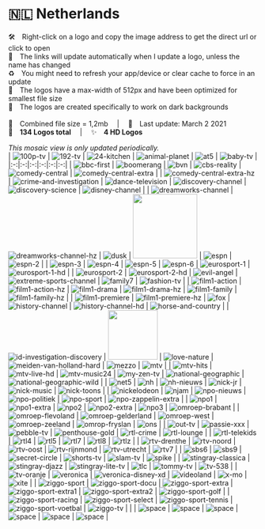 🇳🇱 Netherlands
===============
🛠 Right-click on a logo and copy the image address to get the direct url or click to open  
🔗 The links will update automatically when I update a logo, unless the name has changed  
♻️ You might need to refresh your app/device or clear cache to force in an update  
📐 The logos have a max-width of 512px and have been optimized for smallest file size  
🖤 The logos are created specifically to work on dark backgrounds  
   
💾 Combined file size = 1,2mb  |  📅 Last update: March 2 2021  
🎨 __134 Logos total__  |  ✨ __4 HD Logos__
   
   
*This mosaic view is only updated periodically.*  
| ![100p-tv] | ![192-tv] | ![24-kitchen] | ![animal-planet] | ![at5] | ![baby-tv] |
|:-:|:-:|:-:|:-:|:-:|:-:|
| ![bbc-first] | ![boomerang] | ![bvn] | ![cbs-reality] | ![comedy-central] | ![comedy-central-extra] |
| ![comedy-central-extra-hz] | ![crime-and-investigation] | ![dance-television] | ![discovery-channel] | ![discovery-science] | ![disney-channel] |
| ![dreamworks-channel] | ![dreamworks-channel-hz] | ![dusk] | <img src=https://raw.githubusercontent.com/Tapiosinn/tv-logos/master/countries/netherlands/e-entertainment-nl.png height="130px"> | ![espn] | ![espn-2] |
| ![espn-3] | ![espn-4] | ![espn-5] | ![espn-6] | ![eurosport-1] | ![eurosport-1-hd] |
| ![eurosport-2] | ![eurosport-2-hd] | ![evil-angel] | ![extreme-sports-channel] | ![family7] | ![fashion-tv] |
| ![film1-action] | ![film1-action-hz] | ![film1-drama] | ![film1-drama-hz] | ![film1-family] | ![film1-family-hz] |
| ![film1-premiere] | ![film1-premiere-hz] | ![fox] | ![history-channel] | ![history-channel-hd] | ![horse-and-country] |
| ![id-investigation-discovery] | <img src=https://raw.githubusercontent.com/Tapiosinn/tv-logos/master/countries/netherlands/l1-tv-nl.png height="100px"> | ![love-nature] | ![meiden-van-holland-hard] | ![mezzo] | ![mtv] |
| ![mtv-hits] | ![mtv-live-hd] | ![mtv-music24] | ![my-zen-tv] | ![national-geographic] | ![national-geographic-wild] |
| ![net5] | ![nh] | ![nh-nieuws] | ![nick-jr] | ![nick-music] | ![nick-toons] |
| ![nickelodeon] | ![njam] | ![npo-nieuws] | ![npo-politiek] | ![npo-sport] | ![npo-zappelin-extra] |
| ![npo1] | ![npo1-extra] | ![npo2] | ![npo2-extra] | ![npo3] | ![omroep-brabant] |
| ![omroep-flevoland] | ![omroep-gelderland] | ![omroep-west] | ![omroep-zeeland] | ![omrop-fryslan] | ![ons] |
| ![out-tv] | ![passie-xxx] | ![pebble-tv] | ![penthouse-gold] | ![rtl-crime] | ![rtl-lounge] |
| ![rtl-telekids] | ![rtl4] | ![rtl5] | ![rtl7] | ![rtl8] | ![rtlz] |
| ![rtv-drenthe] | ![rtv-noord] | ![rtv-oost] | ![rtv-rijnmond] | ![rtv-utrecht] | ![rtv7] |
| ![sbs6] | ![sbs9] | ![secret-circle] | ![shorts-tv] | ![slam-tv] | ![spike] |
| ![stingray-classica] | ![stingray-djazz] | ![stingray-lite-tv] | ![tlc] | ![tommy-tv] | ![tv-538] |
| ![tv-oranje] | ![veronica] | ![veronica-disney-xd] | ![videoland] | ![x-mo] | ![xite] |
| ![ziggo-sport] | ![ziggo-sport-docu] | ![ziggo-sport-extra] | ![ziggo-sport-extra1] | ![ziggo-sport-extra2] | ![ziggo-sport-golf] |
| ![ziggo-sport-racing] | ![ziggo-sport-select] | ![ziggo-sport-tennis] | ![ziggo-sport-voetbal] | ![ziggo-tv] |  |
| ![space] | ![space] | ![space] | ![space] | ![space] | ![space] |

[100p-tv]:https://raw.githubusercontent.com/Tapiosinn/tv-logos/master/countries/netherlands/100p-nl-tv-nl.png
[192-tv]:https://raw.githubusercontent.com/Tapiosinn/tv-logos/master/countries/netherlands/192-tv-nl.png
[24-kitchen]:https://raw.githubusercontent.com/Tapiosinn/tv-logos/master/countries/netherlands/24-kitchen-nl.png
[animal-planet]:https://raw.githubusercontent.com/Tapiosinn/tv-logos/master/countries/netherlands/animal-planet-nl.png
[at5]:https://raw.githubusercontent.com/Tapiosinn/tv-logos/master/countries/netherlands/at5-nl.png
[baby-tv]:https://raw.githubusercontent.com/Tapiosinn/tv-logos/master/countries/netherlands/baby-tv-nl.png
[bbc-first]:https://raw.githubusercontent.com/Tapiosinn/tv-logos/master/countries/netherlands/bbc-first-nl.png
[boomerang]:https://raw.githubusercontent.com/Tapiosinn/tv-logos/master/countries/netherlands/boomerang-nl.png
[bvn]:https://raw.githubusercontent.com/Tapiosinn/tv-logos/master/countries/netherlands/bvn-nl.png
[cbs-reality]:https://raw.githubusercontent.com/Tapiosinn/tv-logos/master/countries/netherlands/cbs-reality-nl.png
[comedy-central]:https://raw.githubusercontent.com/Tapiosinn/tv-logos/master/countries/netherlands/comedy-central-nl.png
[comedy-central-extra]:https://raw.githubusercontent.com/Tapiosinn/tv-logos/master/countries/netherlands/comedy-central-extra-nl.png
[comedy-central-extra-hz]:https://raw.githubusercontent.com/Tapiosinn/tv-logos/master/countries/netherlands/comedy-central-extra-hz-nl.png
[crime-and-investigation]:https://raw.githubusercontent.com/Tapiosinn/tv-logos/master/countries/netherlands/crime-and-investigation-nl.png
[dance-television]:https://raw.githubusercontent.com/Tapiosinn/tv-logos/master/countries/netherlands/dance-television-nl.png
[discovery-channel]:https://raw.githubusercontent.com/Tapiosinn/tv-logos/master/countries/netherlands/discovery-channel-nl.png
[discovery-science]:https://raw.githubusercontent.com/Tapiosinn/tv-logos/master/countries/netherlands/discovery-science-nl.png
[disney-channel]:https://raw.githubusercontent.com/Tapiosinn/tv-logos/master/countries/netherlands/disney-channel-nl.png
[dreamworks-channel]:https://raw.githubusercontent.com/Tapiosinn/tv-logos/master/countries/netherlands/dreamworks-channel-nl.png
[dreamworks-channel-hz]:https://raw.githubusercontent.com/Tapiosinn/tv-logos/master/countries/netherlands/dreamworks-channel-hz-nl.png
[dusk]:https://raw.githubusercontent.com/Tapiosinn/tv-logos/master/countries/netherlands/dusk-nl.png
[e-entertainment]:https://raw.githubusercontent.com/Tapiosinn/tv-logos/master/countries/netherlands/e-entertainment-nl.png
[espn]:https://raw.githubusercontent.com/Tapiosinn/tv-logos/master/countries/netherlands/espn-nl.png
[espn-2]:https://raw.githubusercontent.com/Tapiosinn/tv-logos/master/countries/netherlands/espn-2-nl.png
[espn-3]:https://raw.githubusercontent.com/Tapiosinn/tv-logos/master/countries/netherlands/espn-3-nl.png
[espn-4]:https://raw.githubusercontent.com/Tapiosinn/tv-logos/master/countries/netherlands/espn-4-nl.png
[espn-5]:https://raw.githubusercontent.com/Tapiosinn/tv-logos/master/countries/netherlands/espn-5-nl.png
[espn-6]:https://raw.githubusercontent.com/Tapiosinn/tv-logos/master/countries/netherlands/espn-6-nl.png
[eurosport-1]:https://raw.githubusercontent.com/Tapiosinn/tv-logos/master/countries/netherlands/eurosport-1-nl.png
[eurosport-1-hd]:https://raw.githubusercontent.com/Tapiosinn/tv-logos/master/countries/netherlands/eurosport-1-hd-nl.png
[eurosport-2]:https://raw.githubusercontent.com/Tapiosinn/tv-logos/master/countries/netherlands/eurosport-2-nl.png
[eurosport-2-hd]:https://raw.githubusercontent.com/Tapiosinn/tv-logos/master/countries/netherlands/eurosport-2-hd-nl.png
[evil-angel]:https://raw.githubusercontent.com/Tapiosinn/tv-logos/master/countries/netherlands/evil-angel-nl.png
[extreme-sports-channel]:https://raw.githubusercontent.com/Tapiosinn/tv-logos/master/countries/netherlands/extreme-sports-channel-nl.png
[family7]:https://raw.githubusercontent.com/Tapiosinn/tv-logos/master/countries/netherlands/family7-nl.png
[fashion-tv]:https://raw.githubusercontent.com/Tapiosinn/tv-logos/master/countries/netherlands/fashion-tv-nl.png
[film1-action]:https://raw.githubusercontent.com/Tapiosinn/tv-logos/master/countries/netherlands/film1-action-nl.png
[film1-action-hz]:https://raw.githubusercontent.com/Tapiosinn/tv-logos/master/countries/netherlands/film1-action-hz-nl.png
[film1-drama]:https://raw.githubusercontent.com/Tapiosinn/tv-logos/master/countries/netherlands/film1-drama-nl.png
[film1-drama-hz]:https://raw.githubusercontent.com/Tapiosinn/tv-logos/master/countries/netherlands/film1-drama-hz-nl.png
[film1-family]:https://raw.githubusercontent.com/Tapiosinn/tv-logos/master/countries/netherlands/film1-family-nl.png
[film1-family-hz]:https://raw.githubusercontent.com/Tapiosinn/tv-logos/master/countries/netherlands/film1-family-hz-nl.png
[film1-premiere]:https://raw.githubusercontent.com/Tapiosinn/tv-logos/master/countries/netherlands/film1-premiere-nl.png
[film1-premiere-hz]:https://raw.githubusercontent.com/Tapiosinn/tv-logos/master/countries/netherlands/film1-premiere-hz-nl.png
[fox]:https://raw.githubusercontent.com/Tapiosinn/tv-logos/master/countries/netherlands/fox-nl.png
[history-channel]:https://raw.githubusercontent.com/Tapiosinn/tv-logos/master/countries/netherlands/history-channel-nl.png
[history-channel-hd]:https://raw.githubusercontent.com/Tapiosinn/tv-logos/master/countries/netherlands/history-channel-hd-nl.png
[horse-and-country]:https://raw.githubusercontent.com/Tapiosinn/tv-logos/master/countries/netherlands/horse-and-country-nl.png
[id-investigation-discovery]:https://raw.githubusercontent.com/Tapiosinn/tv-logos/master/countries/netherlands/id-investigation-discovery-nl.png
[l1-tv]:https://raw.githubusercontent.com/Tapiosinn/tv-logos/master/countries/netherlands/l1-tv-nl.png
[love-nature]:https://raw.githubusercontent.com/Tapiosinn/tv-logos/master/countries/netherlands/love-nature-nl.png
[meiden-van-holland-hard]:https://raw.githubusercontent.com/Tapiosinn/tv-logos/master/countries/netherlands/meiden-van-holland-hard-nl.png
[mezzo]:https://raw.githubusercontent.com/Tapiosinn/tv-logos/master/countries/netherlands/mezzo-nl.png
[mtv]:https://raw.githubusercontent.com/Tapiosinn/tv-logos/master/countries/netherlands/mtv-nl.png
[mtv-hits]:https://raw.githubusercontent.com/Tapiosinn/tv-logos/master/countries/netherlands/mtv-hits-nl.png
[mtv-live-hd]:https://raw.githubusercontent.com/Tapiosinn/tv-logos/master/countries/netherlands/mtv-live-hd-nl.png
[mtv-music24]:https://raw.githubusercontent.com/Tapiosinn/tv-logos/master/countries/netherlands/mtv-music24-nl.png
[my-zen-tv]:https://raw.githubusercontent.com/Tapiosinn/tv-logos/master/countries/netherlands/my-zen-tv-nl.png
[national-geographic]:https://raw.githubusercontent.com/Tapiosinn/tv-logos/master/countries/netherlands/national-geographic-nl.png
[national-geographic-wild]:https://raw.githubusercontent.com/Tapiosinn/tv-logos/master/countries/netherlands/national-geographic-wild-nl.png
[net5]:https://raw.githubusercontent.com/Tapiosinn/tv-logos/master/countries/netherlands/net5-nl.png
[nh]:https://raw.githubusercontent.com/Tapiosinn/tv-logos/master/countries/netherlands/nh-nl.png
[nh-nieuws]:https://raw.githubusercontent.com/Tapiosinn/tv-logos/master/countries/netherlands/nh-nieuws-nl.png
[nick-jr]:https://raw.githubusercontent.com/Tapiosinn/tv-logos/master/countries/netherlands/nick-jr-nl.png
[nick-music]:https://raw.githubusercontent.com/Tapiosinn/tv-logos/master/countries/netherlands/nick-music-nl.png
[nick-toons]:https://raw.githubusercontent.com/Tapiosinn/tv-logos/master/countries/netherlands/nick-toons-nl.png
[nickelodeon]:https://raw.githubusercontent.com/Tapiosinn/tv-logos/master/countries/netherlands/nickelodeon-nl.png
[njam]:https://raw.githubusercontent.com/Tapiosinn/tv-logos/master/countries/netherlands/njam-nl.png
[npo-nieuws]:https://raw.githubusercontent.com/Tapiosinn/tv-logos/master/countries/netherlands/npo-nieuws-nl.png
[npo-politiek]:https://raw.githubusercontent.com/Tapiosinn/tv-logos/master/countries/netherlands/npo-politiek-nl.png
[npo-sport]:https://raw.githubusercontent.com/Tapiosinn/tv-logos/master/countries/netherlands/npo-sport-nl.png
[npo-zappelin-extra]:https://raw.githubusercontent.com/Tapiosinn/tv-logos/master/countries/netherlands/npo-zappelin-extra-nl.png
[npo1]:https://raw.githubusercontent.com/Tapiosinn/tv-logos/master/countries/netherlands/npo1-nl.png
[npo1-extra]:https://raw.githubusercontent.com/Tapiosinn/tv-logos/master/countries/netherlands/npo1-extra-nl.png
[npo2]:https://raw.githubusercontent.com/Tapiosinn/tv-logos/master/countries/netherlands/npo2-nl.png
[npo2-extra]:https://raw.githubusercontent.com/Tapiosinn/tv-logos/master/countries/netherlands/npo2-extra-nl.png
[npo3]:https://raw.githubusercontent.com/Tapiosinn/tv-logos/master/countries/netherlands/npo3-nl.png
[omroep-brabant]:https://raw.githubusercontent.com/Tapiosinn/tv-logos/master/countries/netherlands/omroep-brabant-nl.png
[omroep-flevoland]:https://raw.githubusercontent.com/Tapiosinn/tv-logos/master/countries/netherlands/omroep-flevoland-nl.png
[omroep-gelderland]:https://raw.githubusercontent.com/Tapiosinn/tv-logos/master/countries/netherlands/omroep-gelderland-nl.png
[omroep-west]:https://raw.githubusercontent.com/Tapiosinn/tv-logos/master/countries/netherlands/omroep-west-nl.png
[omroep-zeeland]:https://raw.githubusercontent.com/Tapiosinn/tv-logos/master/countries/netherlands/omroep-zeeland-nl.png
[omrop-fryslan]:https://raw.githubusercontent.com/Tapiosinn/tv-logos/master/countries/netherlands/omrop-fryslan-nl.png
[ons]:https://raw.githubusercontent.com/Tapiosinn/tv-logos/master/countries/netherlands/ons-nl.png
[out-tv]:https://raw.githubusercontent.com/Tapiosinn/tv-logos/master/countries/netherlands/out-tv-nl.png
[passie-xxx]:https://raw.githubusercontent.com/Tapiosinn/tv-logos/master/countries/netherlands/passie-xxx-nl.png
[pebble-tv]:https://raw.githubusercontent.com/Tapiosinn/tv-logos/master/countries/netherlands/pebble-tv-nl.png
[penthouse-gold]:https://raw.githubusercontent.com/Tapiosinn/tv-logos/master/countries/netherlands/penthouse-gold-nl.png
[rtl-crime]:https://raw.githubusercontent.com/Tapiosinn/tv-logos/master/countries/netherlands/rtl-crime-nl.png
[rtl-lounge]:https://raw.githubusercontent.com/Tapiosinn/tv-logos/master/countries/netherlands/rtl-lounge-nl.png
[rtl-telekids]:https://raw.githubusercontent.com/Tapiosinn/tv-logos/master/countries/netherlands/rtl-telekids-nl.png
[rtl4]:https://raw.githubusercontent.com/Tapiosinn/tv-logos/master/countries/netherlands/rtl4-nl.png
[rtl5]:https://raw.githubusercontent.com/Tapiosinn/tv-logos/master/countries/netherlands/rtl5-nl.png
[rtl7]:https://raw.githubusercontent.com/Tapiosinn/tv-logos/master/countries/netherlands/rtl7-nl.png
[rtl8]:https://raw.githubusercontent.com/Tapiosinn/tv-logos/master/countries/netherlands/rtl8-nl.png
[rtlz]:https://raw.githubusercontent.com/Tapiosinn/tv-logos/master/countries/netherlands/rtlz-nl.png
[rtv-drenthe]:https://raw.githubusercontent.com/Tapiosinn/tv-logos/master/countries/netherlands/rtv-drenthe-nl.png
[rtv-noord]:https://raw.githubusercontent.com/Tapiosinn/tv-logos/master/countries/netherlands/rtv-noord-nl.png
[rtv-oost]:https://raw.githubusercontent.com/Tapiosinn/tv-logos/master/countries/netherlands/rtv-oost-nl.png
[rtv-rijnmond]:https://raw.githubusercontent.com/Tapiosinn/tv-logos/master/countries/netherlands/rtv-rijnmond-nl.png
[rtv-utrecht]:https://raw.githubusercontent.com/Tapiosinn/tv-logos/master/countries/netherlands/rtv-utrecht-nl.png
[rtv7]:https://raw.githubusercontent.com/Tapiosinn/tv-logos/master/countries/netherlands/rtv7-nl.png
[sbs6]:https://raw.githubusercontent.com/Tapiosinn/tv-logos/master/countries/netherlands/sbs6-nl.png
[sbs9]:https://raw.githubusercontent.com/Tapiosinn/tv-logos/master/countries/netherlands/sbs9-nl.png
[secret-circle]:https://raw.githubusercontent.com/Tapiosinn/tv-logos/master/countries/netherlands/secret-circle-nl.png
[shorts-tv]:https://raw.githubusercontent.com/Tapiosinn/tv-logos/master/countries/netherlands/shorts-tv-nl.png
[slam-tv]:https://raw.githubusercontent.com/Tapiosinn/tv-logos/master/countries/netherlands/slam-tv-nl.png
[spike]:https://raw.githubusercontent.com/Tapiosinn/tv-logos/master/countries/netherlands/spike-nl.png
[stingray-classica]:https://raw.githubusercontent.com/Tapiosinn/tv-logos/master/countries/netherlands/stingray-classica-nl.png
[stingray-djazz]:https://raw.githubusercontent.com/Tapiosinn/tv-logos/master/countries/netherlands/stingray-djazz-nl.png
[stingray-lite-tv]:https://raw.githubusercontent.com/Tapiosinn/tv-logos/master/countries/netherlands/stingray-lite-tv-nl.png
[tlc]:https://raw.githubusercontent.com/Tapiosinn/tv-logos/master/countries/netherlands/tlc-nl.png
[tommy-tv]:https://raw.githubusercontent.com/Tapiosinn/tv-logos/master/countries/netherlands/tommy-tv-nl.png
[tv-538]:https://raw.githubusercontent.com/Tapiosinn/tv-logos/master/countries/netherlands/tv-538-nl.png
[tv-oranje]:https://raw.githubusercontent.com/Tapiosinn/tv-logos/master/countries/netherlands/tv-oranje-nl.png
[veronica]:https://raw.githubusercontent.com/Tapiosinn/tv-logos/master/countries/netherlands/veronica-nl.png
[veronica-disney-xd]:https://raw.githubusercontent.com/Tapiosinn/tv-logos/master/countries/netherlands/veronica-disney-xd-nl.png
[videoland]:https://raw.githubusercontent.com/Tapiosinn/tv-logos/master/countries/netherlands/videoland-nl.png
[x-mo]:https://raw.githubusercontent.com/Tapiosinn/tv-logos/master/countries/netherlands/x-mo-nl.png
[xite]:https://raw.githubusercontent.com/Tapiosinn/tv-logos/master/countries/netherlands/xite-nl.png
[ziggo-sport]:https://raw.githubusercontent.com/Tapiosinn/tv-logos/master/countries/netherlands/ziggo-sport-nl.png
[ziggo-sport-docu]:https://raw.githubusercontent.com/Tapiosinn/tv-logos/master/countries/netherlands/ziggo-sport-docu-nl.png
[ziggo-sport-extra]:https://raw.githubusercontent.com/Tapiosinn/tv-logos/master/countries/netherlands/ziggo-sport-extra-nl.png
[ziggo-sport-extra1]:https://raw.githubusercontent.com/Tapiosinn/tv-logos/master/countries/netherlands/ziggo-sport-extra1-nl.png
[ziggo-sport-extra2]:https://raw.githubusercontent.com/Tapiosinn/tv-logos/master/countries/netherlands/ziggo-sport-extra2-nl.png
[ziggo-sport-golf]:https://raw.githubusercontent.com/Tapiosinn/tv-logos/master/countries/netherlands/ziggo-sport-golf-nl.png
[ziggo-sport-racing]:https://raw.githubusercontent.com/Tapiosinn/tv-logos/master/countries/netherlands/ziggo-sport-racing-nl.png
[ziggo-sport-select]:https://raw.githubusercontent.com/Tapiosinn/tv-logos/master/countries/netherlands/ziggo-sport-select-nl.png
[ziggo-sport-tennis]:https://raw.githubusercontent.com/Tapiosinn/tv-logos/master/countries/netherlands/ziggo-sport-tennis-nl.png
[ziggo-sport-voetbal]:https://raw.githubusercontent.com/Tapiosinn/tv-logos/master/countries/netherlands/ziggo-sport-voetbal-nl.png
[ziggo-tv]:https://raw.githubusercontent.com/Tapiosinn/tv-logos/master/countries/netherlands/ziggo-tv-nl.png

[space]:https://raw.githubusercontent.com/Tapiosinn/tv-logos/master/misc/%CE%A9/space-1500.png
